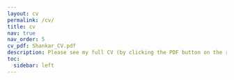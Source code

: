 ```yaml
---
layout: cv
permalink: /cv/
title: cv
nav: true
nav_order: 5
cv_pdf: Shankar_CV.pdf
description: Please see my full CV (by clicking the PDF button on the right) to view all my projects, research experience and talks.
toc:
  sidebar: left
---
```

